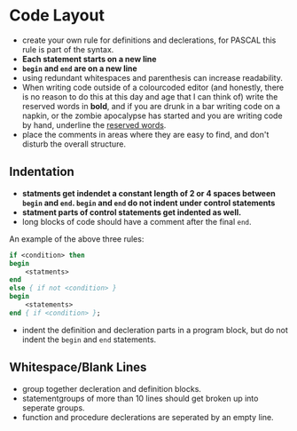 # Code Layout
* create your own rule for definitions and declerations, for PASCAL this rule is part of the syntax.
* **Each statement starts on a new line**
* **`begin` and `end` are on a new line**
* using redundant whitespaces and parenthesis can increase readability.
* When writing code outside of a colourcoded editor (and honestly, there is no reason to do this at this day and age that I can think of) write the reserved words in **bold**, and if you are drunk in a bar writing code on a napkin, or the zombie apocalypse has started and you are writing code by hand, underline the <u>reserved words</u>.
* place the comments in areas where they are easy to find, and don't disturb the overall structure.

## **Indentation**

* **statments get indendet a constant length of 2 or 4 spaces between `begin` and `end`. `begin` and `end` do not indent under control statements**
* **statment parts of control statements get indented as well.**
* long blocks of code should have a comment after the final `end`.

An example of the above three rules:
````pascal
if <condition> then
begin
    <statments>
end
else { if not <condition> }
begin
    <statements>
end { if <condition> };
````

* indent the definition and decleration parts in a program block, but do not indent the `begin` and `end` statements.

## **Whitespace/Blank Lines**

* group together decleration and definition blocks.
* statementgroups of more than 10 lines should get broken up into seperate groups.
* function and procedure declerations are seperated by an empty line.

